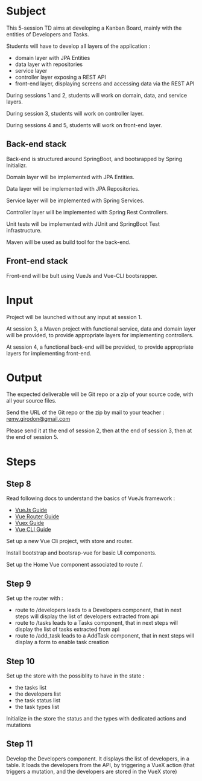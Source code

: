 # Subject

This 5-session TD aims at developing a Kanban Board, mainly with the entities of Developers and Tasks.

Students will have to develop all layers of the application :
- domain layer with JPA Entities
- data layer with repositories
- service layer
- controller layer exposing a REST API
- front-end layer, displaying screens and accessing data via the REST API

During sessions 1 and 2, students will work on domain, data, and service layers.

During session 3, students will work on controller layer.

During sessions 4 and 5, students will work on front-end layer.

## Back-end stack

Back-end is structured around SpringBoot, and bootsrapped by Spring Initializr.

Domain layer will be implemented with JPA Entities.

Data layer will be implemented with JPA Repositories.

Service layer will be implemented with Spring Services.

Controller layer will be implemented with Spring Rest Controllers.

Unit tests will be implemented with JUnit and SpringBoot Test infrastructure.

Maven will be used as build tool for the back-end.

## Front-end stack

Front-end will be bult using VueJs and Vue-CLI bootsrapper.

# Input

Project will be launched without any input at session 1.

At session 3, a Maven project with functional service, data and domain layer will be provided, to provide appropriate layers for implementing controllers.

At session 4, a functional back-end will be provided, to provide appropriate layers for implementing front-end. 

# Output

The expected deliverable will be Git repo or a zip of your source code, with all your source files.

Send the URL of the Git repo or the zip by mail to your teacher : remy.girodon@gmail.com

Please send it at the end of session 2, then at the end of session 3, then at the end of session 5.

# Steps 

## Step 8

Read following docs to understand the basics of VueJs framework :

- [VueJs Guide](https://vuejs.org/v2/guide/)
- [Vue Router Guide](https://router.vuejs.org/)
- [Vuex Guide](https://vuex.vuejs.org/)
- [Vue CLI Guide](https://cli.vuejs.org/guide/)

Set up a new Vue Cli project, with store and router.

Install bootstrap and bootsrap-vue for basic UI components.

Set up the Home Vue component associated to route /.

## Step 9

Set up the router with :

- route to /developers leads to a Developers component, that in next steps will display the list of developers extracted from api
- route to /tasks leads to a Tasks component, that in next steps will display the list of tasks extracted from api
- route to /add_task leads to a AddTask component, that in next steps will display a form to enable task creation

## Step 10

Set up the store with the possiblity to have in the state :
- the tasks list
- the developers list
- the task status list
- the task types list

Initialize in the store the status and the types with dedicated actions and mutations

## Step 11

Develop the Developers component.
It displays the list of developers, in a table.
It loads the developers from the API, by triggering a VueX action (that triggers a mutation, and the developers are stored in the VueX store) 